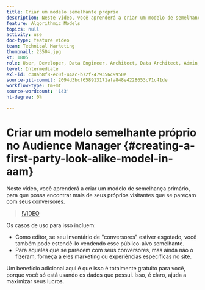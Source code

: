```yaml
---
title: Criar um modelo semelhante próprio
description: Neste vídeo, você aprenderá a criar um modelo de semelhança primário, para que possa encontrar mais de seus próprios visitantes que se pareçam com seus conversores.
feature: Algorithmic Models
topics: null
activity: use
doc-type: feature video
team: Technical Marketing
thumbnail: 23504.jpg
kt: 1805
role: User, Developer, Data Engineer, Architect, Data Architect, Admin, Leader
level: Intermediate
exl-id: c38ab8f8-ec0f-44ac-b72f-479356c9950e
source-git-commit: 2094d3bcf658913171afa848e4228653c71c41de
workflow-type: tm+mt
source-wordcount: '143'
ht-degree: 0%

---
```


# Criar um modelo semelhante próprio no Audience Manager {#creating-a-first-party-look-alike-model-in-aam}

Neste vídeo, você aprenderá a criar um modelo de semelhança primário, para que possa encontrar mais de seus próprios visitantes que se pareçam com seus conversores.

>[!VIDEO](https://video.tv.adobe.com/v/23504/?quality=12)

Os casos de uso para isso incluem:

* Como editor, se seu inventário de &quot;conversores&quot; estiver esgotado, você também pode estendê-lo vendendo esse público-alvo semelhante.
* Para aqueles que se parecem com seus conversores, mas ainda não o fizeram, forneça a eles marketing ou experiências específicas no site.

Um benefício adicional aqui é que isso é totalmente gratuito para você, porque você só está usando os dados que possui. Isso, é claro, ajuda a maximizar seus lucros.
